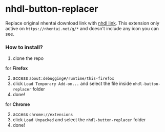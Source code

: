 # nhdl-button-replacer

Replace original nhentai download link with [nhdl link](https://nhdl2.herokuapp.com/).
This extension only active on `https://nhentai.net/g/*` and doesn't include any icon you can see.

### How to install?
1. clone the repo

for **Firefox**

2. access `about:debugging#/runtime/this-firefox`
3. click `Load Temporary Add-on...` and select the file inside `nhdl-button-replacer` folder
4. done!

for **Chrome**

2. access `chrome://extensions`
3. click `Load Unpacked` and select the `nhdl-button-replacer` folder
4. done!
